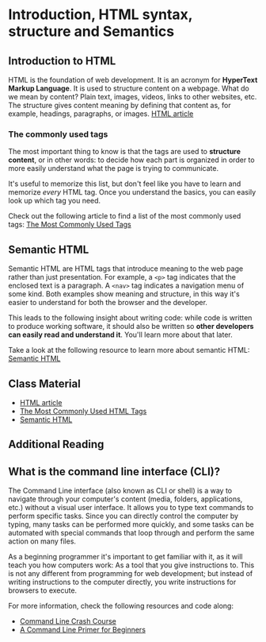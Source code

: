 # Introduction, HTML syntax, structure and Semantics

## Introduction to HTML

HTML is the foundation of web development. It is an acronym for **HyperText Markup Language**. It is used to structure content on a webpage. What do we mean by content? Plain text, images, videos, links to other websites, etc. The structure gives content meaning by defining that content as, for example, headings, paragraphs, or images.
[HTML article](https://developer.mozilla.org/en-US/docs/Web/HTML)

### The commonly used tags

The most important thing to know is that the tags are used to **structure content**, or in other words: to decide how each part is organized in order to more easily understand what the page is trying to communicate.

It's useful to memorize this list, but don't feel like you have to learn and memorize _every_ HTML tag. Once you understand the basics, you can easily look up which tag you need.

Check out the following article to find a list of the most commonly used tags: [The Most Commonly Used Tags](https://www.geeksforgeeks.org/most-commonly-used-tags-in-html/)

## Semantic HTML

Semantic HTML are HTML tags that introduce meaning to the web page rather than just presentation. For example, a `<p>` tag indicates that the enclosed text is a paragraph. A `<nav>` tag indicates a navigation menu of some kind. Both examples show meaning and structure, in this way it's easier to understand for both the browser and the developer.

This leads to the following insight about writing code: while code is written to produce working software, it should also be written so **other developers can easily read and understand it**. You'll learn more about that later.

Take a look at the following resource to learn more about semantic HTML: [Semantic HTML](https://internetingishard.com/html-and-css/semantic-html/)


## Class Material
- [HTML article](https://developer.mozilla.org/en-US/docs/Web/HTML)
- [The Most Commonly Used HTML Tags](https://www.geeksforgeeks.org/most-commonly-used-tags-in-html/)
- [Semantic HTML](https://internetingishard.com/html-and-css/semantic-html/)


## Additional Reading

## What is the command line interface (CLI)?

The Command Line interface (also known as CLI or shell) is a way to navigate through your computer's content (media, folders, applications, etc.) without a visual user interface. It allows you to type text commands to perform specific tasks. Since you can directly control the computer by typing, many tasks can be performed more quickly, and some tasks can be automated with special commands that loop through and perform the same action on many files.

As a beginning programmer it's important to get familiar with it, as it will teach you how computers work: As a tool that you give instructions to. This is not any different from programming for web development; but instead of writing instructions to the computer directly, you write instructions for browsers to execute.

For more information, check the following resources and code along:

- [Command Line Crash Course](https://www.youtube.com/watch?v=yz7nYlnXLfE)
- [A Command Line Primer for Beginners](https://lifehacker.com/a-command-line-primer-for-beginners-5633909)
